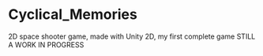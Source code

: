 # Cyclical_Memories
2D space shooter game, made with Unity 2D, my first complete game
STILL A WORK IN PROGRESS
